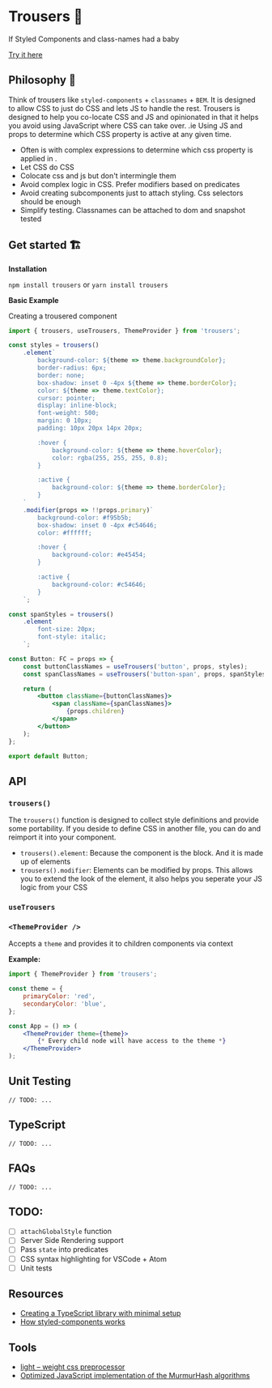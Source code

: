 # Trousers 👖
If Styled Components and class-names had a baby

[Try it here](https://danieldelcore.github.io/trousers/)

## Philosophy 🤔
Think of trousers like `styled-components` + `classnames` + `BEM`. It is designed to allow CSS to just do CSS and lets JS to handle the rest. Trousers is designed to help you co-locate CSS and JS and opinionated in that it helps you avoid using JavaScript where CSS can take over. .ie Using JS and props to determine which CSS property is active at any given time. 

- Often is with complex expressions to determine which css property is applied in .
- Let CSS do CSS
- Colocate css and js but don't intermingle them
- Avoid complex logic in CSS. Prefer modifiers based on predicates
- Avoid creating subcomponents just to attach styling. Css selectors should be enough
- Simplify testing. Classnames can be attached to dom and snapshot tested

## Get started 🏗

**Installation**

`npm install trousers` or `yarn install trousers`

**Basic Example**

Creating a trousered component

```jsx
import { trousers, useTrousers, ThemeProvider } from 'trousers';

const styles = trousers()
    .element`
        background-color: ${theme => theme.backgroundColor};
        border-radius: 6px;
        border: none;
        box-shadow: inset 0 -4px ${theme => theme.borderColor};
        color: ${theme => theme.textColor};
        cursor: pointer;
        display: inline-block;
        font-weight: 500;
        margin: 0 10px;
        padding: 10px 20px 14px 20px;

        :hover {
            background-color: ${theme => theme.hoverColor};
            color: rgba(255, 255, 255, 0.8);
        }

        :active {
            background-color: ${theme => theme.borderColor};
        }
    `
    .modifier(props => !!props.primary)`
        background-color: #f95b5b;
        box-shadow: inset 0 -4px #c54646;
        color: #ffffff;

        :hover {
            background-color: #e45454;
        }

        :active {
            background-color: #c54646;
        }
    `;

const spanStyles = trousers()
    .element`
        font-size: 20px;
        font-style: italic;
    `;

const Button: FC = props => {
    const buttonClassNames = useTrousers('button', props, styles);
    const spanClassNames = useTrousers('button-span', props, spanStyles);

    return (
        <button className={buttonClassNames}>
            <span className={spanClassNames}>
                {props.children}
            </span>
        </button>
    );
};

export default Button;
```

## API

### `trousers()`

The `trousers()` function is designed to collect style definitions and provide some portability. If you deside to define CSS in another file, you can do and reimport it into your component.

- `trousers().element`: Because the component is the block. And it is made up of elements
- `trousers().modifier`: Elements can be modified by props. This allows you to extend the look of the element, it also helps you seperate your JS logic from your CSS

### `useTrousers`

### `<ThemeProvider />`

Accepts a `theme` and provides it to children components via context

**Example:**

```jsx
import { ThemeProvider } from 'trousers';

const theme = {
    primaryColor: 'red',
    secondaryColor: 'blue',
};

const App = () => (
    <ThemeProvider theme={theme}>
        {* Every child node will have access to the theme *}
    </ThemeProvider>
);
```

## Unit Testing

`// TODO: ...`

## TypeScript
`// TODO: ...`

## FAQs
`// TODO: ...`

## TODO:
- [ ] `attachGlobalStyle` function
- [ ] Server Side Rendering support
- [ ] Pass `state` into predicates
- [ ] CSS syntax highlighting for VSCode + Atom
- [ ] Unit tests

## Resources
- [Creating a TypeScript library with minimal setup](https://michalzalecki.com/creating-typescript-library-with-a-minimal-setup/)
- [How styled-components works](https://medium.com/styled-components/how-styled-components-works-618a69970421)

## Tools
- [light – weight css preprocessor ](https://github.com/thysultan/stylis.js)
- [Optimized JavaScript implementation of the MurmurHash algorithms](https://github.com/perezd/node-murmurhash)
